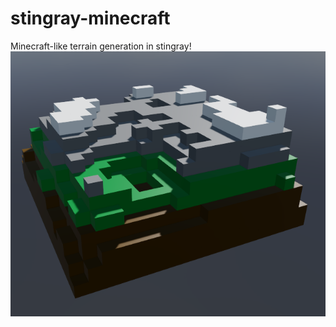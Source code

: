 # stingray-minecraft
Minecraft-like terrain generation in stingray!
![thumbnail](img/minecraft_icon_original.png)
